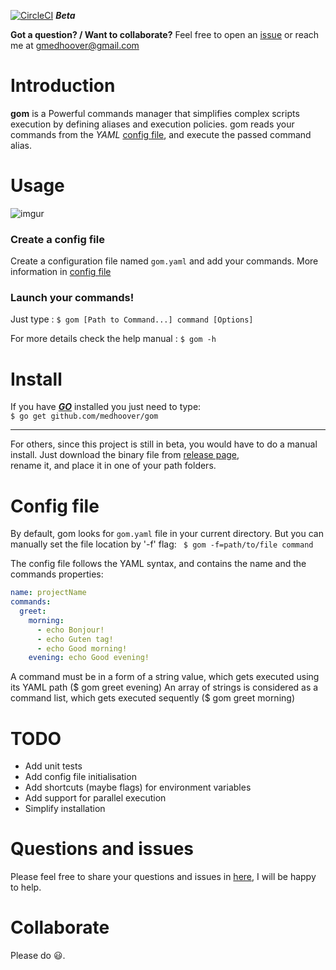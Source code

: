 [![CircleCI](https://circleci.com/gh/medhoover/gom.svg?style=svg&circle-token=45019dc7f97b86994b79a44e66305018efd9a22f)](https://circleci.com/gh/medhoover/gom) **_Beta_**

**Got a question? / Want to collaborate?** Feel free to open an [issue](https://github.com/medhoover/gom/issues) or reach me at <gmedhoover@gmail.com>

# Introduction

__gom__ is a Powerful commands manager that simplifies complex scripts execution by defining aliases and execution policies. gom reads your commands from the _YAML_ [config file](#config-file), and execute the passed command alias.

# Usage

![imgur](https://i.imgur.com/0Z65Xbq.gif)

### Create a config file
Create a configuration file named `gom.yaml` and add your commands. More information in [config file](#config-file)

### Launch your commands!
Just type :  ```$ gom [Path to Command...] command [Options]```

For more details check the help manual : `$ gom -h`

# Install

If you have [**_GO_**](https://golang.org) installed you just need  to type:  
` $ go get github.com/medhoover/gom `
___

For others, since this project is still in beta, you would have to do a manual install. Just download the binary file from [release page](https://github.com/medhoover/gom/releases),  
 rename it, and place it in one of your path folders.

# Config file

By default, gom looks for `gom.yaml` file in your current directory. But you can manually set the file location by '-f' flag:
` $ gom -f=path/to/file command`

The config file follows the YAML syntax, and contains the name and the commands properties:
```yaml
name: projectName
commands:
  greet:
    morning:
      - echo Bonjour!
      - echo Guten tag!
      - echo Good morning!
    evening: echo Good evening!

```

A command must be in a form of a string value, which gets executed using its YAML path ($ gom greet evening)
An array of strings is considered as a command list, which gets executed sequently ($ gom greet morning)

# TODO

- Add unit tests
- Add config file initialisation
- Add shortcuts (maybe flags) for environment variables
- Add support for parallel execution
- Simplify installation

# Questions and issues

Please feel free to share your questions and issues in [here](https://github.com/medhoover/gom/issues), I will be happy to help.

# Collaborate

Please do :smiley:.
